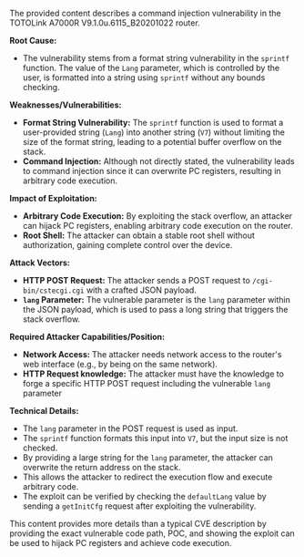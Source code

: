 The provided content describes a command injection vulnerability in the TOTOLink A7000R V9.1.0u.6115_B20201022 router.

**Root Cause:**
- The vulnerability stems from a format string vulnerability in the `sprintf` function. The value of the `Lang` parameter, which is controlled by the user, is formatted into a string using `sprintf` without any bounds checking.

**Weaknesses/Vulnerabilities:**
- **Format String Vulnerability:** The `sprintf` function is used to format a user-provided string (`Lang`) into another string (`V7`) without limiting the size of the format string, leading to a potential buffer overflow on the stack.
- **Command Injection:** Although not directly stated, the vulnerability leads to command injection since it can overwrite PC registers, resulting in arbitrary code execution.

**Impact of Exploitation:**
- **Arbitrary Code Execution:** By exploiting the stack overflow, an attacker can hijack PC registers, enabling arbitrary code execution on the router.
- **Root Shell:** The attacker can obtain a stable root shell without authorization, gaining complete control over the device.

**Attack Vectors:**
- **HTTP POST Request:** The attacker sends a POST request to `/cgi-bin/cstecgi.cgi` with a crafted JSON payload.
- **`lang` Parameter:** The vulnerable parameter is the `lang` parameter within the JSON payload, which is used to pass a long string that triggers the stack overflow.

**Required Attacker Capabilities/Position:**
- **Network Access:** The attacker needs network access to the router's web interface (e.g., by being on the same network).
- **HTTP Request knowledge:** The attacker must have the knowledge to forge a specific HTTP POST request including the vulnerable `lang` parameter

**Technical Details:**
- The `lang` parameter in the POST request is used as input.
- The `sprintf` function formats this input into `V7`, but the input size is not checked.
- By providing a large string for the `lang` parameter, the attacker can overwrite the return address on the stack.
- This allows the attacker to redirect the execution flow and execute arbitrary code.
- The exploit can be verified by checking the `defaultLang` value by sending a `getInitCfg` request after exploiting the vulnerability.

This content provides more details than a typical CVE description by providing the exact vulnerable code path, POC, and showing the exploit can be used to hijack PC registers and achieve code execution.